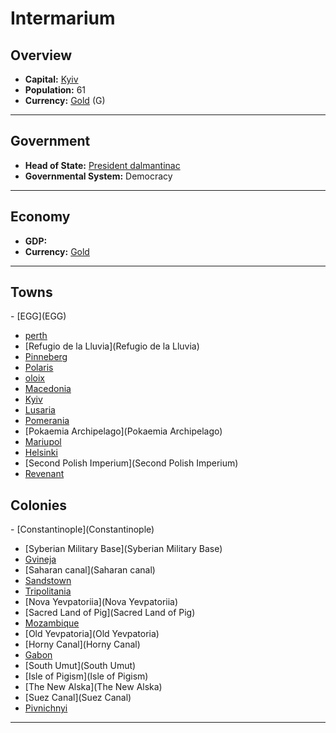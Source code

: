 # <!--NAME-->Intermarium<!--NAME-->

## Overview

- **Capital:** <!--CAPITAL_LINK-->[Kyiv](Kyiv)<!--CAPITAL_LINK-->
- **Population:** <!--POPULATION-->61<!--POPULATION-->
- **Currency:** <!--CURRENCY_LINK-->[Gold](Gold)<!--CURRENCY_LINK--> (<!--CURRENCY_ABV-->G<!--CURRENCY_ABV-->)

---

## Government

- **Head of State:** <!--LEADER_TITLE_LINK-->[President dalmantinac](dalmantinac)<!--LEADER_TITLE_LINK-->
- **Governmental System:** <!--GOVERNMENT-->Democracy<!--GOVERNMENT-->

---

## Economy

- **GDP:** <!--GDP--><!--GDP-->
- **Currency:** <!--CURRENCY_LINK-->[Gold](Gold)<!--CURRENCY_LINK-->

---

## Towns

<!--TOWNS-->- [EGG](EGG)
- [perth](perth)
- [Refugio de la Lluvia](Refugio de la Lluvia)
- [Pinneberg](Pinneberg)
- [Polaris](Polaris)
- [oloix](oloix)
- [Macedonia](Macedonia)
- [Kyiv](Kyiv)
- [Lusaria](Lusaria)
- [Pomerania](Pomerania)
- [Pokaemia Archipelago](Pokaemia Archipelago)
- [Mariupol](Mariupol)
- [Helsinki](Helsinki)
- [Second Polish Imperium](Second Polish Imperium)
- [Revenant](Revenant)<!--TOWNS-->

## Colonies

<!--COLONIES-->- [Constantinople](Constantinople)
- [Syberian Military Base](Syberian Military Base)
- [Gvineja](Gvineja)
- [Saharan canal](Saharan canal)
- [Sandstown](Sandstown)
- [Tripolitania](Tripolitania)
- [Nova Yevpatoriia](Nova Yevpatoriia)
- [Sacred Land of Pig](Sacred Land of Pig)
- [Mozambique](Mozambique)
- [Old Yevpatoria](Old Yevpatoria)
- [Horny Canal](Horny Canal)
- [Gabon](Gabon)
- [South Umut](South Umut)
- [Isle of Pigism](Isle of Pigism)
- [The New Alska](The New Alska)
- [Suez Canal](Suez Canal)
- [Pivnichnyi](Pivnichnyi)<!--COLONIES-->

---
